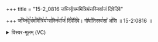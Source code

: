 +++
title = "15-2_0816 जघ्निर्वृत्रममित्रियंसस्निर्वाजं दिवेदिवे"

+++
ज꣡घ्नि꣢र्वृ꣣त्र꣡म꣢मि꣣त्रि꣢य꣣ꣳस꣢स्नि꣣र्वा꣡जं꣢ दि꣣वे꣡दि꣢वे। गो꣡षा꣢तिरश्व꣣सा꣡ अ꣢सि ॥ 15-2:0816 ॥

<details><summary>विस्वर-मूलम् (VC)</summary>

जघ्निर्वृत्रममित्रियꣳ सस्निर्वाजं दिवेदिवे । गोषातिरश्वसा असि ॥८१६॥
</details>